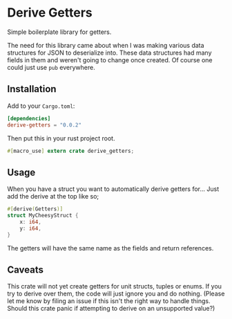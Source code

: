 # Derive Getters

Simple boilerplate library for getters.

The need for this library came about when I was making various data structures for JSON to deserialize into. These data structures had many fields in them and weren't going to change once created. Of course one could just use `pub` everywhere.

## Installation

Add to your `Cargo.toml`:
```toml
[dependencies]
derive-getters = "0.0.2"
```

Then put this in your rust project root.
```rust
#[macro_use] extern crate derive_getters;
```

## Usage

When you have a struct you want to automatically derive getters for... Just add the derive at the top like so;
```rust
#[derive(Getters)]
struct MyCheesyStruct {
    x: i64,
    y: i64,
}
```

The getters will have the same name as the fields and return references.


## Caveats

This crate will not yet create getters for unit structs, tuples or enums. If you try to derive over them, the code will just ignore you and do nothing. (Please let me know by filing an issue if this isn't the right way to handle things. Should this crate panic if attempting to derive on an unsupported value?)